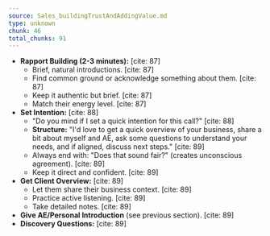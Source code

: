 ```yaml
---
source: Sales_buildingTrustAndAddingValue.md
type: unknown
chunk: 46
total_chunks: 91
---
```


* **Rapport Building (2-3 minutes):** [cite: 87]
    * Brief, natural introductions. [cite: 87]
    * Find common ground or acknowledge something about them. [cite: 87]
    * Keep it authentic but brief. [cite: 87]
    * Match their energy level. [cite: 87]
* **Set Intention:** [cite: 88]
    * "Do you mind if I set a quick intention for this call?" [cite: 88]
    * **Structure:** "I'd love to get a quick overview of your business, share a bit about myself and AE, ask some questions to understand your needs, and if aligned, discuss next steps." [cite: 89]
    * Always end with: "Does that sound fair?" (creates unconscious agreement). [cite: 89]
    * Keep it direct and confident. [cite: 89]
* **Get Client Overview:** [cite: 89]
    * Let them share their business context. [cite: 89]
    * Practice active listening. [cite: 89]
    * Take detailed notes. [cite: 89]
* **Give AE/Personal Introduction** (see previous section). [cite: 89]
* **Discovery Questions:** [cite: 89]